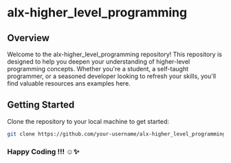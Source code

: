 # alx-higher_level_programming

## Overview

Welcome to the alx-higher_level_programming repository! This repository is designed to help you deepen your understanding of higher-level programming concepts. Whether you're a student, a self-taught programmer, or a seasoned developer looking to refresh your skills, you'll find valuable resources ans examples here.

## Getting Started

Clone the repository to your local machine to get started:

```bash
git clone https://github.com/your-username/alx-higher_level_programming.git
```
### Happy Coding !!! ☺️✨